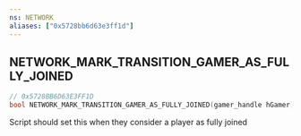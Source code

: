 ```yaml
---
ns: NETWORK
aliases: ["0x5728bb6d63e3ff1d"]
---
```

## NETWORK_MARK_TRANSITION_GAMER_AS_FULLY_JOINED

```c
// 0x5728BB6D63E3FF1D
bool NETWORK_MARK_TRANSITION_GAMER_AS_FULLY_JOINED(gamer_handle hGamer);
```

Script should set this when they consider a player as fully joined

